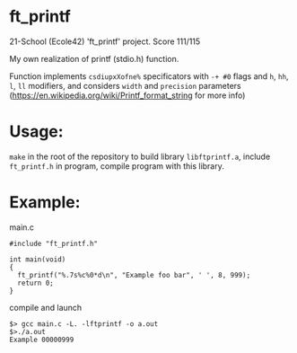 # ft_printf
21-School (Ecole42) 'ft_printf' project. Score 111/115

My own realization of printf (stdio.h) function.

Function implements `csdiupxXofne%` specificators with `-+ #0` flags and `h`, `hh`, `l`, `ll` modifiers, and considers `width` and `precision` parameters (https://en.wikipedia.org/wiki/Printf_format_string for more info)

# Usage:
`make` in the root of the repository to build library `libftprintf.a`, include `ft_printf.h` in program, compile program with this library.

# Example:
main.c
```
#include "ft_printf.h"

int main(void) 
{
  ft_printf("%.7s%c%0*d\n", "Example foo bar", ' ', 8, 999);
  return 0;
}
```
compile and launch
```
$> gcc main.c -L. -lftprintf -o a.out
$>./a.out
Example 00000999
```
